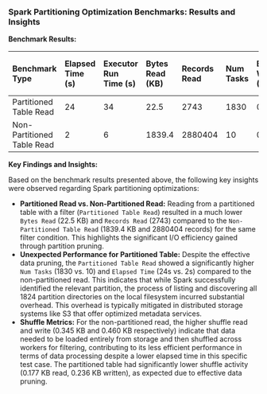 ### Spark Partitioning Optimization Benchmarks: Results and Insights

**Benchmark Results:**

| Benchmark Type             | Elapsed Time (s) | Executor Run Time (s) | Bytes Read (KB) | Records Read | Num Tasks | Bytes Written (KB) | Shuffle Bytes Written (KB) | Shuffle Bytes Read (KB) |
|:---------------------------|:-----------------|:----------------------|:----------------|:-------------|:----------|:-------------------|:---------------------------|:------------------------|
| Partitioned Table Read     | 24               | 34                    | 22.5            | 2743         | 1830      | 0                  | 0.236                      | 0.177                   |
| Non-Partitioned Table Read | 2                | 6                     | 1839.4          | 2880404      | 10        | 0                  | 0.460                      | 0.345                   |

**Key Findings and Insights:**

Based on the benchmark results presented above, the following key insights were observed regarding Spark partitioning optimizations:

*   **Partitioned Read vs. Non-Partitioned Read:** Reading from a partitioned table with a filter (`Partitioned Table Read`) resulted in a much lower `Bytes Read` (22.5 KB) and `Records Read` (2743) compared to the `Non-Partitioned Table Read` (1839.4 KB and 2880404 records) for the same filter condition. This highlights the significant I/O efficiency gained through partition pruning.
*   **Unexpected Performance for Partitioned Table:** Despite the effective data pruning, the `Partitioned Table Read` showed a significantly higher `Num Tasks` (1830 vs. 10) and `Elapsed Time` (24s vs. 2s) compared to the non-partitioned read. This indicates that while Spark successfully identified the relevant partition, the process of listing and discovering all 1824 partition directories on the local filesystem incurred substantial overhead. This overhead is typically mitigated in distributed storage systems like S3 that offer optimized metadata services.
*   **Shuffle Metrics:** For the non-partitioned read, the higher shuffle read and write (0.345 KB and 0.460 KB respectively) indicate that data needed to be loaded entirely from storage and then shuffled across workers for filtering, contributing to its less efficient performance in terms of data processing despite a lower elapsed time in this specific test case. The partitioned table had significantly lower shuffle activity (0.177 KB read, 0.236 KB written), as expected due to effective data pruning.